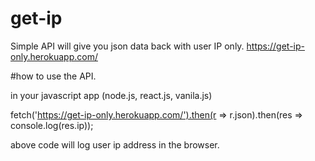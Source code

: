 # get-ip
Simple API will give you json data back with user IP only.
https://get-ip-only.herokuapp.com/

#how to use the API.

in your javascript app (node.js, react.js, vanila.js)

fetch('https://get-ip-only.herokuapp.com/').then(r => r.json).then(res => console.log(res.ip));

above code will log user ip address in the browser. 
